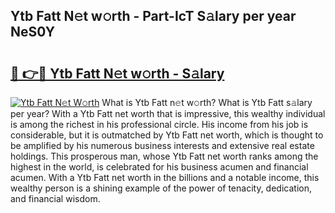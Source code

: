 ## Ytb Fatt N𝚎t w𝚘rth - Part-IcT S𝚊lary per year NeS0Y

# <h2><a href="http://gc2ol6h.nevu.top/?p=Ytb+Fatt">🔗 👉🔴 Ytb Fatt N𝚎t w𝚘rth - S𝚊lary</a></h2>

[![Ytb Fatt N𝚎t W𝚘rth](https://i.imgur.com/Oavwk0R.jpeg)](http://gc2ol6h.nevu.top/?p=Ytb+Fatt)
What is Ytb Fatt n𝚎t w𝚘rth? What is Ytb Fatt s𝚊lary per year?
With a Ytb Fatt net worth that is impressive, this wealthy individual is among the richest in his professional circle. His income from his job is considerable, but it is outmatched by Ytb Fatt net worth, which is thought to be amplified by his numerous business interests and extensive real estate holdings. This prosperous man, whose Ytb Fatt net worth ranks among the highest in the world, is celebrated for his business acumen and financial acumen. With a Ytb Fatt net worth in the billions and a notable income, this wealthy person is a shining example of the power of tenacity, dedication, and financial wisdom.

